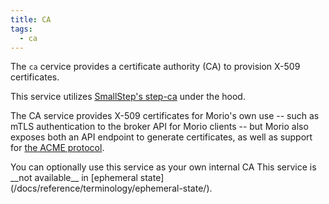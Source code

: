 ```yaml
---
title: CA
tags:
  - ca
---
```


The `ca` cervice provides a certificate authority (CA) to provision X-509 certificates.

This service utilizes [SmallStep's step-ca](https://smallstep.com/) under the hood.

The CA service provides X-509 certificates for Morio's own use -- such as mTLS
authentication to the broker API for Morio clients -- but Morio also exposes
both an API endpoint to generate certificates, as well as support for [the ACME
protocol](https://en.wikipedia.org/wiki/Automatic_Certificate_Management_Environment).

<Tip>
You can optionally use this service as your own internal CA
</Tip>

<Note>
This service is __not available__ in [ephemeral state](/docs/reference/terminology/ephemeral-state/).
</Note>

